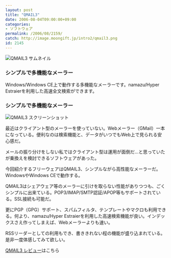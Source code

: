 ```yaml
---
layout: post
title: "QMAIL3"
date: 2006-08-04T09:00:00+09:00
categories:
- ソフトウェア
permalink: /2006/08/2159/
catch: http://image.moongift.jp/intro2/qmail3.png
id: 2145
---
```

 ![QMAIL3 サムネイル](http://image.moongift.jp/intro2/qmail3.t.png "QMAIL3 サムネイル")
  

### シンプルで多機能なメーラー
  
Windows/Windows CE上で動作する多機能なメーラーです。namazu/Hyper Estraierを利用した高速全文検索ができます。  
<!--more-->  

### シンプルで多機能なメーラー
  

![QMAIL3 スクリーンショット](http://image.moongift.jp/intro2/qmail3.png "QMAIL3 スクリーンショット")

  

最近はクライアント型のメーラーを使っていない。Webメーラー（GMail）一本になっている。便利なのは検索機能と、データがいつでもWeb上で見られる安心感だ。

  

メールの振り分けをしない私ではクライアント型は運用が面倒だ…と思っていたが乗換えを検討できるソフトウェアがあった。

  

今回紹介するフリーウェアはQMAIL3、シンプルながら高性能なメーラーだ。WindowsやWindows CEで動作する。

  

QMAIL3はシェアウェア等のメーラーに引けを取らない性能がありつつも、ごくシンプルに出来ている。POP3/IMAP/SMTP認証/APOP等もサポートされている。SSL接続も可能だ。

  

更にPGP（GPG）サポート、スパムフィルタ、テンプレートやマクロも利用できる。何より、namazu/Hyper Estraierを利用した高速検索機能が良い。インデックスさえ作ってしまえば、Webメーラーよりも速い。

  

RSSリーダーとしての利用もでき、書ききれない程の機能が盛り込まれている。是非一度体感してみて欲しい。

  

[QMAIL3 レビュー](http://fw.moongift.jp/review/i-2168.html)はこちら

